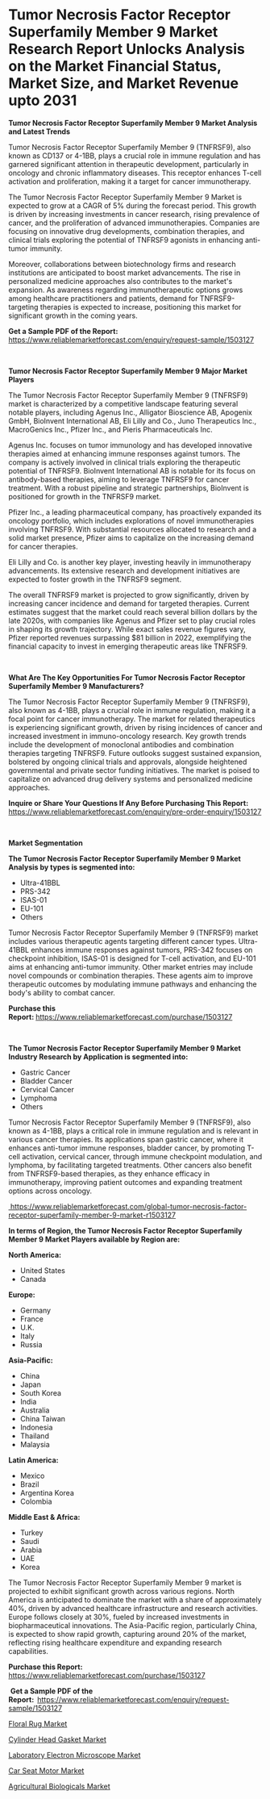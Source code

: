 <p><h1>Tumor Necrosis Factor Receptor Superfamily Member 9 Market Research Report Unlocks Analysis on the Market Financial Status, Market Size, and Market Revenue upto 2031</h1></p><p><strong>Tumor Necrosis Factor Receptor Superfamily Member 9 Market Analysis and Latest Trends</strong></p>
<p><p>Tumor Necrosis Factor Receptor Superfamily Member 9 (TNFRSF9), also known as CD137 or 4-1BB, plays a crucial role in immune regulation and has garnered significant attention in therapeutic development, particularly in oncology and chronic inflammatory diseases. This receptor enhances T-cell activation and proliferation, making it a target for cancer immunotherapy.</p><p>The Tumor Necrosis Factor Receptor Superfamily Member 9 Market is expected to grow at a CAGR of 5% during the forecast period. This growth is driven by increasing investments in cancer research, rising prevalence of cancer, and the proliferation of advanced immunotherapies. Companies are focusing on innovative drug developments, combination therapies, and clinical trials exploring the potential of TNFRSF9 agonists in enhancing anti-tumor immunity.</p><p>Moreover, collaborations between biotechnology firms and research institutions are anticipated to boost market advancements. The rise in personalized medicine approaches also contributes to the market's expansion. As awareness regarding immunotherapeutic options grows among healthcare practitioners and patients, demand for TNFRSF9-targeting therapies is expected to increase, positioning this market for significant growth in the coming years.</p></p>
<p><strong>Get a Sample PDF of the Report:&nbsp;</strong> <a href="https://www.reliablemarketforecast.com/enquiry/request-sample/1503127?utm_campaign=1140&utm_medium=2&utm_source=Github&utm_content=ia&utm_term=08122024&utm_id=tumor-necrosis-factor-receptor-superfamily-member-9">https://www.reliablemarketforecast.com/enquiry/request-sample/1503127</a></p>
<p>&nbsp;</p>
<p><strong>Tumor Necrosis Factor Receptor Superfamily Member 9 Major Market Players</strong></p>
<p><p>The Tumor Necrosis Factor Receptor Superfamily Member 9 (TNFRSF9) market is characterized by a competitive landscape featuring several notable players, including Agenus Inc., Alligator Bioscience AB, Apogenix GmbH, BioInvent International AB, Eli Lilly and Co., Juno Therapeutics Inc., MacroGenics Inc., Pfizer Inc., and Pieris Pharmaceuticals Inc. </p><p>Agenus Inc. focuses on tumor immunology and has developed innovative therapies aimed at enhancing immune responses against tumors. The company is actively involved in clinical trials exploring the therapeutic potential of TNFRSF9. BioInvent International AB is notable for its focus on antibody-based therapies, aiming to leverage TNFRSF9 for cancer treatment. With a robust pipeline and strategic partnerships, BioInvent is positioned for growth in the TNFRSF9 market.</p><p>Pfizer Inc., a leading pharmaceutical company, has proactively expanded its oncology portfolio, which includes explorations of novel immunotherapies involving TNFRSF9. With substantial resources allocated to research and a solid market presence, Pfizer aims to capitalize on the increasing demand for cancer therapies.</p><p>Eli Lilly and Co. is another key player, investing heavily in immunotherapy advancements. Its extensive research and development initiatives are expected to foster growth in the TNFRSF9 segment.</p><p>The overall TNFRSF9 market is projected to grow significantly, driven by increasing cancer incidence and demand for targeted therapies. Current estimates suggest that the market could reach several billion dollars by the late 2020s, with companies like Agenus and Pfizer set to play crucial roles in shaping its growth trajectory. While exact sales revenue figures vary, Pfizer reported revenues surpassing $81 billion in 2022, exemplifying the financial capacity to invest in emerging therapeutic areas like TNFRSF9.</p></p>
<p>&nbsp;</p>
<p><strong>What Are The Key Opportunities For Tumor Necrosis Factor Receptor Superfamily Member 9 Manufacturers?</strong></p>
<p><p>The Tumor Necrosis Factor Receptor Superfamily Member 9 (TNFRSF9), also known as 4-1BB, plays a crucial role in immune regulation, making it a focal point for cancer immunotherapy. The market for related therapeutics is experiencing significant growth, driven by rising incidences of cancer and increased investment in immuno-oncology research. Key growth trends include the development of monoclonal antibodies and combination therapies targeting TNFRSF9. Future outlooks suggest sustained expansion, bolstered by ongoing clinical trials and approvals, alongside heightened governmental and private sector funding initiatives. The market is poised to capitalize on advanced drug delivery systems and personalized medicine approaches.</p></p>
<p><strong>Inquire or Share Your Questions If Any Before Purchasing This Report:</strong> <a href="https://www.reliablemarketforecast.com/enquiry/pre-order-enquiry/1503127?utm_campaign=1140&utm_medium=2&utm_source=Github&utm_content=ia&utm_term=08122024&utm_id=tumor-necrosis-factor-receptor-superfamily-member-9">https://www.reliablemarketforecast.com/enquiry/pre-order-enquiry/1503127</a></p>
<p>&nbsp;</p>
<p><strong>Market Segmentation</strong></p>
<p><strong>The Tumor Necrosis Factor Receptor Superfamily Member 9 Market Analysis by types is segmented into:</strong></p>
<p><ul><li>Ultra-41BBL</li><li>PRS-342</li><li>ISAS-01</li><li>EU-101</li><li>Others</li></ul></p>
<p><p>Tumor Necrosis Factor Receptor Superfamily Member 9 (TNFRSF9) market includes various therapeutic agents targeting different cancer types. Ultra-41BBL enhances immune responses against tumors, PRS-342 focuses on checkpoint inhibition, ISAS-01 is designed for T-cell activation, and EU-101 aims at enhancing anti-tumor immunity. Other market entries may include novel compounds or combination therapies. These agents aim to improve therapeutic outcomes by modulating immune pathways and enhancing the body's ability to combat cancer.</p></p>
<p><strong>Purchase this Report:&nbsp;</strong><a href="https://www.reliablemarketforecast.com/purchase/1503127?utm_campaign=1140&utm_medium=2&utm_source=Github&utm_content=ia&utm_term=08122024&utm_id=tumor-necrosis-factor-receptor-superfamily-member-9">https://www.reliablemarketforecast.com/purchase/1503127</a></p>
<p>&nbsp;</p>
<p><strong>The Tumor Necrosis Factor Receptor Superfamily Member 9 Market Industry Research by Application is segmented into:</strong></p>
<p><ul><li>Gastric Cancer</li><li>Bladder Cancer</li><li>Cervical Cancer</li><li>Lymphoma</li><li>Others</li></ul></p>
<p><p>Tumor Necrosis Factor Receptor Superfamily Member 9 (TNFRSF9), also known as 4-1BB, plays a critical role in immune regulation and is relevant in various cancer therapies. Its applications span gastric cancer, where it enhances anti-tumor immune responses, bladder cancer, by promoting T-cell activation, cervical cancer, through immune checkpoint modulation, and lymphoma, by facilitating targeted treatments. Other cancers also benefit from TNFRSF9-based therapies, as they enhance efficacy in immunotherapy, improving patient outcomes and expanding treatment options across oncology.</p></p>
<p><a href="https://www.reliablemarketforecast.com/global-tumor-necrosis-factor-receptor-superfamily-member-9-market-r1503127?utm_campaign=1140&utm_medium=2&utm_source=Github&utm_content=ia&utm_term=08122024&utm_id=tumor-necrosis-factor-receptor-superfamily-member-9">&nbsp;https://www.reliablemarketforecast.com/global-tumor-necrosis-factor-receptor-superfamily-member-9-market-r1503127</a></p>
<p><strong>In terms of Region, the Tumor Necrosis Factor Receptor Superfamily Member 9 Market Players available by Region are:</strong></p>
<p>
    <p> <strong> North America: </strong>
        <ul>
            <li>United States</li>
            <li>Canada</li>
        </ul>
        </p> 
    <p> <strong> Europe: </strong>
        <ul>
            <li>Germany</li>
            <li>France</li>
            <li>U.K.</li>
            <li>Italy</li>
            <li>Russia</li>
        </ul>
        </p> 
    <p> <strong> Asia-Pacific: </strong>
        <ul>
            <li>China</li>
            <li>Japan</li>
            <li>South Korea</li>
            <li>India</li>
            <li>Australia</li>
            <li>China Taiwan</li>
            <li>Indonesia</li>
            <li>Thailand</li>
            <li>Malaysia</li>
        </ul>
        </p> 
    <p> <strong> Latin America: </strong>
        <ul>
            <li>Mexico</li>
            <li>Brazil</li>
            <li>Argentina Korea</li>
            <li>Colombia</li>
        </ul>
        </p> 
    <p> <strong> Middle East & Africa: </strong>
        <ul>
            <li>Turkey</li>
            <li>Saudi</li>
            <li>Arabia</li>
            <li>UAE</li>
            <li>Korea</li>
        </ul>
    </p>
    </p>
<p><p>The Tumor Necrosis Factor Receptor Superfamily Member 9 market is projected to exhibit significant growth across various regions. North America is anticipated to dominate the market with a share of approximately 40%, driven by advanced healthcare infrastructure and research activities. Europe follows closely at 30%, fueled by increased investments in biopharmaceutical innovations. The Asia-Pacific region, particularly China, is expected to show rapid growth, capturing around 20% of the market, reflecting rising healthcare expenditure and expanding research capabilities.</p></p>
<p><strong>Purchase this Report: </strong><a href="https://www.reliablemarketforecast.com/purchase/1503127?utm_campaign=1140&utm_medium=2&utm_source=Github&utm_content=ia&utm_term=08122024&utm_id=tumor-necrosis-factor-receptor-superfamily-member-9">https://www.reliablemarketforecast.com/purchase/1503127</a></p>
<p>&nbsp;<strong>Get a Sample PDF of the Report:&nbsp;&nbsp;</strong><a href="https://www.reliablemarketforecast.com/enquiry/request-sample/1503127?utm_campaign=1140&utm_medium=2&utm_source=Github&utm_content=ia&utm_term=08122024&utm_id=tumor-necrosis-factor-receptor-superfamily-member-9">https://www.reliablemarketforecast.com/enquiry/request-sample/1503127</a></p>
<p><strong></strong></p>
<p><p><a href="https://www.linkedin.com/pulse/th-score-market-0ptye?utm_campaign=1140&utm_medium=2&utm_source=Github&utm_content=ia&utm_term=08122024&utm_id=tumor-necrosis-factor-receptor-superfamily-member-9">Floral Rug Market</a></p><p><a href="https://www.linkedin.com/pulse/th-score-market-0ptye?utm_campaign=1140&utm_medium=2&utm_source=Github&utm_content=ia&utm_term=08122024&utm_id=tumor-necrosis-factor-receptor-superfamily-member-9">Cylinder Head Gasket Market</a></p><p><a href="https://github.com/AKSHATREPORTPRIME/Market-Research-Report-List-6/blob/main/laboratory-electron-microscope-market.md?utm_campaign=1140&utm_medium=2&utm_source=Github&utm_content=ia&utm_term=08122024&utm_id=tumor-necrosis-factor-receptor-superfamily-member-9">Laboratory Electron Microscope Market</a></p><p><a href="https://www.linkedin.com/pulse/th-score-market-0ptye?utm_campaign=1140&utm_medium=2&utm_source=Github&utm_content=ia&utm_term=08122024&utm_id=tumor-necrosis-factor-receptor-superfamily-member-9">Car Seat Motor Market</a></p><p><a href="https://www.linkedin.com/pulse/th-score-market-0ptye?utm_campaign=1140&utm_medium=2&utm_source=Github&utm_content=ia&utm_term=08122024&utm_id=tumor-necrosis-factor-receptor-superfamily-member-9">Agricultural Biologicals Market</a></p></p>